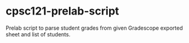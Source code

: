 # cpsc121-prelab-script
Prelab script to parse student grades from given Gradescope exported sheet and list of students.
